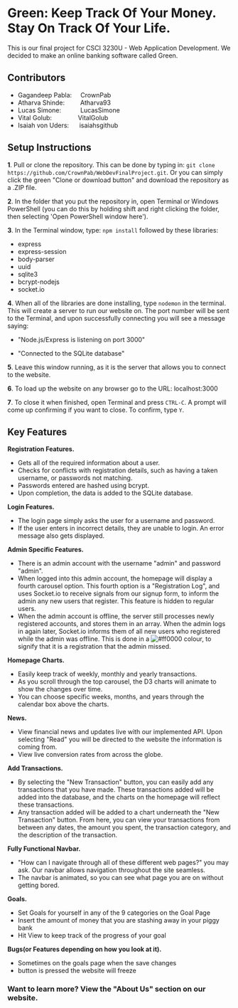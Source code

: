 # Green: Keep Track Of Your Money. Stay On Track Of Your Life.

This is our final project for CSCI 3230U - Web Application Development. We decided to make an online banking software called Green.

## Contributors
 * Gagandeep Pabla:&nbsp;&nbsp;&nbsp;&nbsp;&nbsp;CrownPab
 * Atharva Shinde:&nbsp;&nbsp;&nbsp; &nbsp; &nbsp;&nbsp;   Atharva93
 * Lucas Simone:&nbsp;&nbsp;&nbsp;&nbsp;&nbsp; &nbsp; &nbsp;&nbsp; LucasSimone 
 * Vital Golub: &nbsp;&nbsp; &nbsp; &nbsp; &nbsp; &nbsp; &nbsp;&nbsp; VitalGolub 
 * Isaiah von Uders: &nbsp;  &nbsp;&nbsp; isaiahsgithub


## Setup Instructions
 **1**. Pull or clone the repository. This can be done by typing in:
```git clone https://github.com/CrownPab/WebDevFinalProject.git```. Or you can simply click the green "Clone or download button" and download the repository as a .ZIP file.

 **2**. In the folder that you put the repository in, open Terminal or Windows PowerShell (you can do this by holding shift and right clicking the folder, then selecting 'Open PowerShell window here').

**3**. In the Terminal window, type: ```npm install``` followed by these libraries:
* express
* express-session
* body-parser
* uuid
* sqlite3
* bcrypt-nodejs
* socket.io

**4**. When all of the libraries are done installing, type ```nodemon``` in the terminal. This will create a server to run our website on. The port number will be sent to the Terminal, and upon successfully connecting you will see a message saying: 

 * "Node.js/Express is listening on port 3000"

 * "Connected to the SQLite database"

**5**. Leave this window running, as it is the server that allows you to connect to the website.

**6**. To load up the website on any browser go to the URL: localhost:3000

**7**. To close it when finished, open Terminal and press `CTRL-C`. A prompt will come up confirming if you want to close. To confirm, type `Y`. 


## Key Features

**Registration Features.**
* Gets all of the required information about a user.
* Checks for conflicts with registration details, such as having a taken username, or passwords not matching.
* Passwords entered are hashed using bcrypt.
* Upon completion, the data is added to the SQLite database.


**Login Features.**
* The login page simply asks the user for a username and password.
* If the user enters in incorrect details, they are unable to login. An error message also gets displayed.

**Admin Specific Features.** 
 * There is an admin account with the username "admin" and password "admin".
 * When logged into this admin account, the homepage will display a fourth carousel option. This fourth option is a "Registration Log", and uses Socket.io to receive signals from our signup form, to inform the admin any new users that register. This feature is hidden to regular users.
* When the admin account is offline, the server still processes newly registered accounts, and stores them in an array. When the admin logs in again later, Socket.io informs them of all new users who registered while the admin was offline. This is done in a ![#ff0000](https://placehold.it/15/FFFFFF/ff0000?text=+RED) colour, to signify that it is a registration that the admin missed.
 
**Homepage Charts.**
* Easily keep track of weekly, monthly and yearly transactions.
* As you scroll through the top carousel, the D3 charts will animate to show the changes over time.
* You can choose specific weeks, months, and years through the calendar box above the charts.

**News.**
* View financial news and updates live with our implemented API. Upon selecting "Read" you will be directed to the website the information is coming from.
* View live conversion rates from across the globe. 

**Add Transactions.**
* By selecting the "New Transaction" button, you can easily add any transactions that you have made. These transactions added will be added into the database, and the charts on the homepage will reflect these transactions.
* Any transaction added will be added to a chart underneath the "New Transaction" button. From here, you can view your transactions from between any dates, the amount you spent, the transaction category, and the description of the transaction.


**Fully Functional Navbar.**
* "How can I navigate through all of these different web pages?" you may ask. Our navbar allows navigation throughout the site seamless. 
* The navbar is animated, so you can see what page you are on without getting bored.

**Goals.**
* Set Goals for yourself in any of the 9 categories on the Goal Page
* Insert the amount of money that you are stashing away in your piggy bank 
* Hit View to keep track of the progress of your goal

**Bugs(or Features depending on how you look at it).**
* Sometimes on the goals page when the save changes 
* button is pressed the website will freeze

### Want to learn more? View the "About Us" section on our website.
